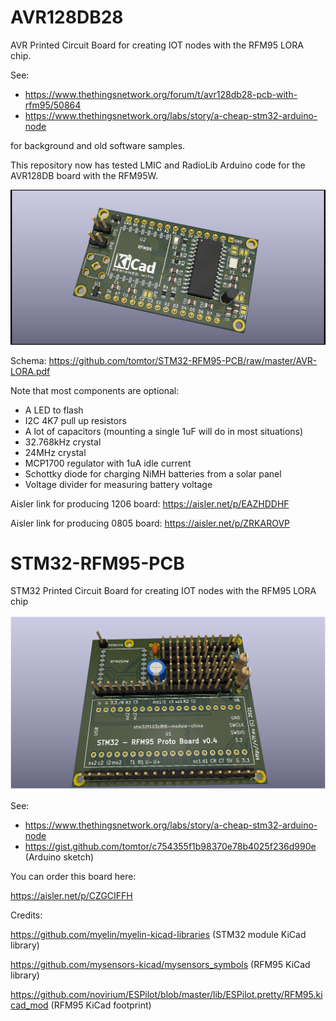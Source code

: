 # AVR128DB28
AVR Printed Circuit Board for creating IOT nodes with the RFM95 LORA chip.

See:
- https://www.thethingsnetwork.org/forum/t/avr128db28-pcb-with-rfm95/50864
- https://www.thethingsnetwork.org/labs/story/a-cheap-stm32-arduino-node

for background and old software samples.

This repository now has tested LMIC and RadioLib Arduino code for the AVR128DB board with the RFM95W.

![3D rendering](AVR-LORA-805.jpg)

Schema: https://github.com/tomtor/STM32-RFM95-PCB/raw/master/AVR-LORA.pdf

Note that most components are optional:

- A LED to flash
- I2C 4K7 pull up resistors
- A lot of capacitors (mounting a single 1uF will do in most situations)
- 32.768kHz crystal
- 24MHz crystal
- MCP1700 regulator with 1uA idle current
- Schottky diode for charging NiMH batteries from a solar panel
- Voltage divider for measuring battery voltage

Aisler link for producing 1206 board: https://aisler.net/p/EAZHDDHF

Aisler link for producing 0805 board: https://aisler.net/p/ZRKAROVP

# STM32-RFM95-PCB
STM32 Printed Circuit Board for creating IOT nodes with the RFM95 LORA chip

![3D rendering](STM-LORA.png)

See:
- https://www.thethingsnetwork.org/labs/story/a-cheap-stm32-arduino-node
- https://gist.github.com/tomtor/c754355f1b98370e78b4025f236d990e (Arduino sketch)

You can order this board here:

https://aisler.net/p/CZGCIFFH


Credits:

https://github.com/myelin/myelin-kicad-libraries (STM32 module KiCad library)

https://github.com/mysensors-kicad/mysensors_symbols (RFM95 KiCad library)

https://github.com/novirium/ESPilot/blob/master/lib/ESPilot.pretty/RFM95.kicad_mod (RFM95 KiCad footprint)
